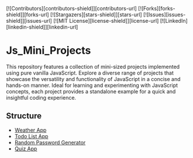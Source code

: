 <a name="readme-top"></a>
[![Contributors][contributors-shield]][contributors-url]
[![Forks][forks-shield]][forks-url]
[![Stargazers][stars-shield]][stars-url]
[![Issues][issues-shield]][issues-url]
[![MIT License][license-shield]][license-url]
[![LinkedIn][linkedin-shield]][linkedin-url]

# Js_Mini_Projects

This repository features a collection of mini-sized projects implemented using pure vanilla JavaScript. Explore a diverse range of projects that showcase the versatility and functionality of JavaScript in a concise and hands-on manner. Ideal for learning and experimenting with JavaScript concepts, each project provides a standalone example for a quick and insightful coding experience.
## Structure


* [Weather App](./Weather-App)
* [Todo List App](./Todo-list-App)
* [Random Password Generator](./Random-password-generator)
* [Quiz App](./Quiz-App)